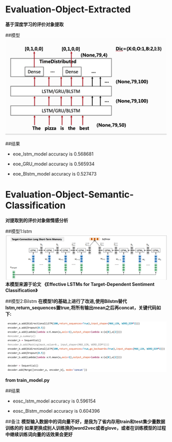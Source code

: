 # Evaluation-Object-Extracted
**基于深度学习的评价对象提取**

##模型
![](https://github.com/yangzhiye/ImageCache/blob/master/eoe&eosc/eoe.png?raw=true)

##结果    
* eoe_lstm_model accuracy is 0.568681

* eoe_GRU_model accuracy is 0.565934

* eoe_Blstm_model accuracy is 0.527473


# Evaluation-Object-Semantic-Classification
**对提取到的评价对象做情感分析**

##模型1:lstm
![](https://github.com/yangzhiye/ImageCache/blob/master/eoe&eosc/eosc.png?raw=true)
**本模型来源于论文 《Effective LSTMs for Target-Dependent Sentiment Classification》**

##模型2:Bilstm
**在模型1的基础上进行了改进,使用Bilstm替代lstm,return_sequences置true,将所有输出mean之后再concat，关键代码如下:**


![](https://github.com/yangzhiye/ImageCache/blob/master/eoe&eosc/eosc2.png?raw=true)


**from train_model.py**

##结果
* eosc_lstm_model accuracy is 0.596154
  
* eosc_Blstm_model accuracy is 0.604396

##备注
**模型输入数据中的词向量不好，是我为了省内存用train和test集少量数据训练的的**
**如果更换成别人训练换的word2vec或者glove，或者在训练模型的过程中继续训练词向量的话效果会更好**
